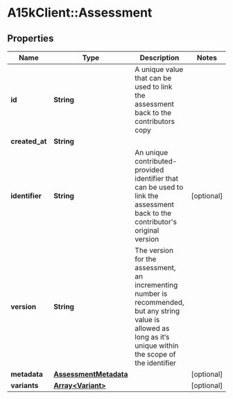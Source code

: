 # A15kClient::Assessment

## Properties
Name | Type | Description | Notes
------------ | ------------- | ------------- | -------------
**id** | **String** | A unique value that can be used to link the assessment back to the contributors copy | 
**created_at** | **String** |  | 
**identifier** | **String** | An unique contributed-provided identifier that can be used to link the assessment back to the contributor&#39;s original version | [optional] 
**version** | **String** | The version for the assessment, an incrementing number is recommended, but any string value is allowed as long as it‘s unique within the scope of the identifier | 
**metadata** | [**AssessmentMetadata**](AssessmentMetadata.md) |  | [optional] 
**variants** | [**Array&lt;Variant&gt;**](Variant.md) |  | [optional] 


